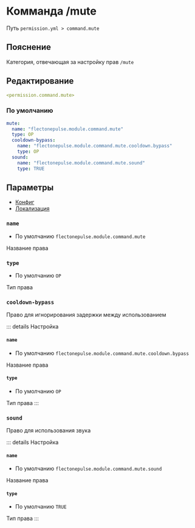 # Комманда /mute
Путь `permission.yml > command.mute`

## Пояснение
Категория, отвечающая за настройку прав `/mute`

## Редактирование
```yaml
<permission.command.mute>
```

### По умолчанию
```yaml
mute:
  name: "flectonepulse.module.command.mute"
  type: OP
  cooldown-bypass:
    name: "flectonepulse.module.command.mute.cooldown.bypass"
    type: OP
  sound:
    name: "flectonepulse.module.command.mute.sound"
    type: TRUE
```

## Параметры

- [Конфиг](/ru/command/mute/)
- [Локализация](/ru/localizations/ru_ru/command/mute/)

### `name`
- По умолчанию `flectonepulse.module.command.mute`

Название права

### `type`
- По умолчанию `OP`

Тип права

### `cooldown-bypass`

Право для игнорирования задержки между использованием

::: details Настройка
#### `name`
- По умолчанию `flectonepulse.module.command.mute.cooldown.bypass`

Название права

#### `type`
- По умолчанию `OP`

Тип права
:::

### `sound`

Право для использования звука

::: details Настройка
#### `name`
- По умолчанию `flectonepulse.module.command.mute.sound`

Название права

#### `type`
- По умолчанию `TRUE`

Тип права
:::

<!--@include: @/ru/parts/permission.md-->

